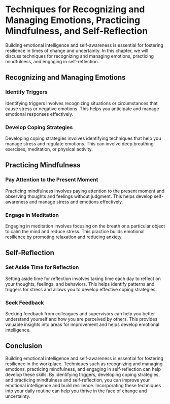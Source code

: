Techniques for Recognizing and Managing Emotions, Practicing Mindfulness, and Self-Reflection
============================================================================================================================================================

Building emotional intelligence and self-awareness is essential for fostering resilience in times of change and uncertainty. In this chapter, we will discuss techniques for recognizing and managing emotions, practicing mindfulness, and engaging in self-reflection.

Recognizing and Managing Emotions
---------------------------------

### Identify Triggers

Identifying triggers involves recognizing situations or circumstances that cause stress or negative emotions. This helps you anticipate and manage emotional responses effectively.

### Develop Coping Strategies

Developing coping strategies involves identifying techniques that help you manage stress and regulate emotions. This can involve deep breathing exercises, meditation, or physical activity.

Practicing Mindfulness
----------------------

### Pay Attention to the Present Moment

Practicing mindfulness involves paying attention to the present moment and observing thoughts and feelings without judgment. This helps develop self-awareness and manage stress and emotions effectively.

### Engage in Meditation

Engaging in meditation involves focusing on the breath or a particular object to calm the mind and reduce stress. This practice builds emotional resilience by promoting relaxation and reducing anxiety.

Self-Reflection
---------------

### Set Aside Time for Reflection

Setting aside time for reflection involves taking time each day to reflect on your thoughts, feelings, and behaviors. This helps identify patterns and triggers for stress and allows you to develop effective coping strategies.

### Seek Feedback

Seeking feedback from colleagues and supervisors can help you better understand yourself and how you are perceived by others. This provides valuable insights into areas for improvement and helps develop emotional intelligence.

Conclusion
----------

Building emotional intelligence and self-awareness is essential for fostering resilience in the workplace. Techniques such as recognizing and managing emotions, practicing mindfulness, and engaging in self-reflection can help develop these skills. By identifying triggers, developing coping strategies, and practicing mindfulness and self-reflection, you can improve your emotional intelligence and build resilience. Incorporating these techniques into your daily routine can help you thrive in the face of change and uncertainty.

